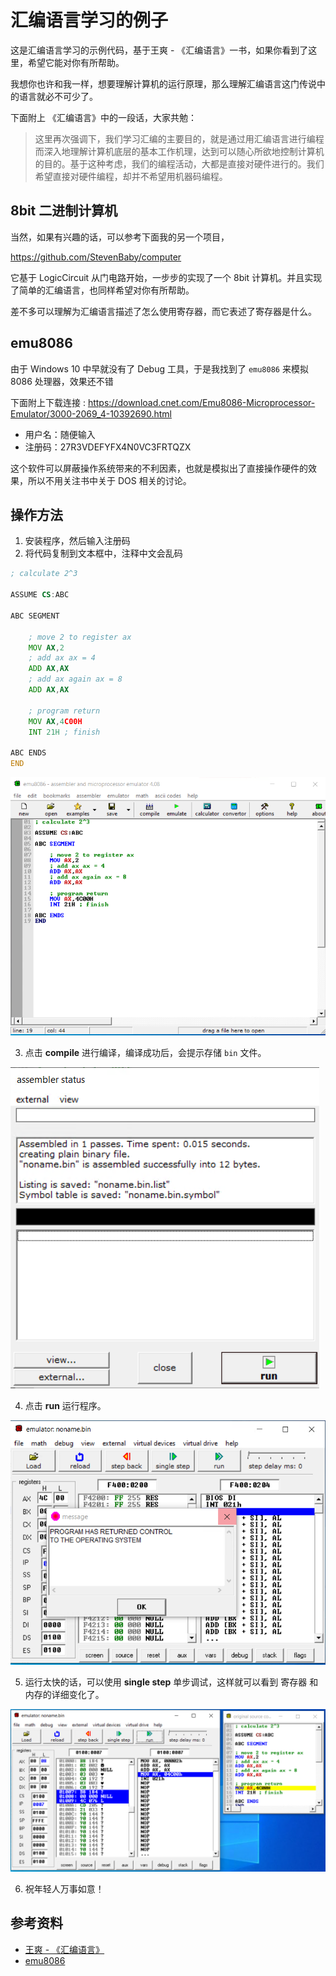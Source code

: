 # 汇编语言学习的例子

这是汇编语言学习的示例代码，基于王爽 - 《汇编语言》一书，如果你看到了这里，希望它能对你有所帮助。

我想你也许和我一样，想要理解计算机的运行原理，那么理解汇编语言这门传说中的语言就必不可少了。

下面附上 《汇编语言》中的一段话，大家共勉：

> 这里再次强调下，我们学习汇编的主要目的，就是通过用汇编语言进行编程而深入地理解计算机底层的基本工作机理，达到可以随心所欲地控制计算机的目的。基于这种考虑，我们的编程活动，大都是直接对硬件进行的。我们希望直接对硬件编程，却并不希望用机器码编程。

## 8bit 二进制计算机

当然，如果有兴趣的话，可以参考下面我的另一个项目，

<https://github.com/StevenBaby/computer>

它基于 LogicCircuit 从门电路开始，一步步的实现了一个 8bit 计算机。并且实现了简单的汇编语言，也同样希望对你有所帮助。

差不多可以理解为汇编语言描述了怎么使用寄存器，而它表述了寄存器是什么。

## emu8086

由于 Windows 10 中早就没有了 Debug 工具，于是我找到了 `emu8086` 来模拟 8086 处理器，效果还不错

下面附上下载连接 : <https://download.cnet.com/Emu8086-Microprocessor-Emulator/3000-2069_4-10392690.html>

- 用户名：随便输入
- 注册码：27R3VDEFYFX4N0VC3FRTQZX

这个软件可以屏蔽操作系统带来的不利因素，也就是模拟出了直接操作硬件的效果，所以不用关注书中关于 DOS 相关的讨论。

## 操作方法

1. 安装程序，然后输入注册码
2. 将代码复制到文本框中，注释中文会乱码

```asm
; calculate 2^3

ASSUME CS:ABC

ABC SEGMENT

    ; move 2 to register ax
    MOV AX,2
    ; add ax ax = 4
    ADD AX,AX
    ; add ax again ax = 8
    ADD AX,AX

    ; program return
    MOV AX,4C00H
    INT 21H ; finish

ABC ENDS
END
```

![](./snapshots/edit.jpg)

3. 点击 **compile** 进行编译，编译成功后，会提示存储 `bin` 文件。

![](./snapshots/compile.jpg)

4. 点击 **run** 运行程序。

![](./snapshots/run.jpg)

5. 运行太快的话，可以使用 **single step** 单步调试，这样就可以看到 寄存器 和 内存的详细变化了。

![](./snapshots/single.jpg)

6. 祝年轻人万事如意！

## 参考资料

- [王爽 - 《汇编语言》](https://book.douban.com/subject/3037562/)
- [emu8086](http://www.emu8086.com/)

